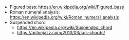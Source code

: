 * Figured bass: https://en.wikipedia.org/wiki/Figured_bass
* Roman numeral analysis: https://en.wikipedia.org/wiki/Roman_numeral_analysis
* Suspended chord
    * https://en.wikipedia.org/wiki/Suspended_chord
    * https://antonjazz.com/2013/03/sus-chords/
